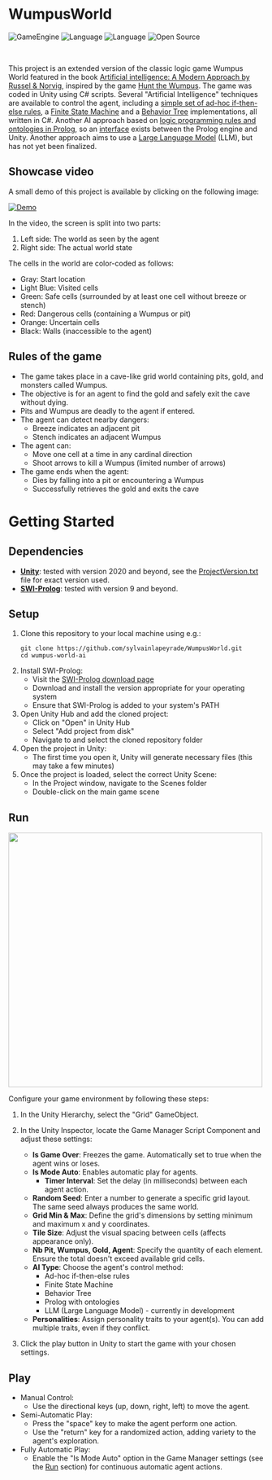 # WumpusWorld

![GameEngine](https://img.shields.io/badge/Game%20Engine-Unity-239120)
![Language](https://img.shields.io/badge/Language-C%23-00cf2c)
![Language](https://img.shields.io/badge/Language-Prolog-ffcc1)
![Open Source](https://badges.frapsoft.com/os/v2/open-source.svg?v=103)
  
<br/>

This project is an extended version of the classic logic game Wumpus World featured in the book [Artificial intelligence: A Modern Approach by Russel & Norvig](https://aima.cs.berkeley.edu), inspired by the game [Hunt the Wumpus](https://en.wikipedia.org/wiki/Hunt_the_Wumpus). The game was coded in Unity using C# scripts. Several "Artificial Intelligence" techniques are available to control the agent, including a [simple set of ad-hoc if-then-else rules](Assets/Scripts/Agent/AI/AIBasic.cs), a [Finite State Machine](Assets/Scripts/Agent/AI/AIFiniteStateMachine.cs) and a [Behavior Tree](Assets/Scripts/Agent/AI/AIBehaviourTree.cs) implementations, all written in C#.
Another AI approach based on [logic programming rules and ontologies in Prolog](Assets/StreamingAssets/article.pl), so an [interface](Assets/Scripts/Prolog/PrologInterface.cs) exists between the Prolog engine and Unity.
Another approach aims to use a [Large Language Model](Assets/Scripts/Agent/AI/AILargeLanguageModel.cs) (LLM), but has not yet been finalized.


## Showcase video
A small demo of this project is available by clicking on the following image:

  [![Demo](https://img.youtube.com/vi/dhP5YQKlUbU/0.jpg)](https://youtu.be/dhP5YQKlUbU)

In the video, the screen is split into two parts:

1. Left side: The world as seen by the agent
2. Right side: The actual world state

The cells in the world are color-coded as follows:

- Gray: Start location
- Light Blue: Visited cells
- Green: Safe cells (surrounded by at least one cell without breeze or stench)
- Red: Dangerous cells (containing a Wumpus or pit)
- Orange: Uncertain cells
- Black: Walls (inaccessible to the agent)

## Rules of the game
* The game takes place in a cave-like grid world containing pits, gold, and monsters called Wumpus.
* The objective is for an agent to find the gold and safely exit the cave without dying.
* Pits and Wumpus are deadly to the agent if entered.
* The agent can detect nearby dangers:
  * Breeze indicates an adjacent pit
  * Stench indicates an adjacent Wumpus
* The agent can:
  * Move one cell at a time in any cardinal direction
  * Shoot arrows to kill a Wumpus (limited number of arrows)
* The game ends when the agent:
  * Dies by falling into a pit or encountering a Wumpus
  * Successfully retrieves the gold and exits the cave

# Getting Started

## Dependencies
* **[Unity](https://unity.com/download)**: tested with version 2020 and beyond, see the [ProjectVersion.txt](ProjectSettings/ProjectVersion.txt) file for exact version used.
* **[SWI-Prolog](https://www.swi-prolog.org/Download.html)**: tested with version 9 and beyond.

## Setup
1. Clone this repository to your local machine using e.g.:
   ```
   git clone https://github.com/sylvainlapeyrade/WumpusWorld.git
   cd wumpus-world-ai
   ```
2. Install SWI-Prolog:
   - Visit the [SWI-Prolog download page](https://www.swi-prolog.org/Download.html)
   - Download and install the version appropriate for your operating system
   - Ensure that SWI-Prolog is added to your system's PATH
2. Open Unity Hub and add the cloned project:
   - Click on "Open" in Unity Hub
   - Select "Add project from disk"
   - Navigate to and select the cloned repository folder
3. Open the project in Unity:
   - The first time you open it, Unity will generate necessary files (this may take a few minutes)
4. Once the project is loaded, select the correct Unity Scene:
   - In the Project window, navigate to the Scenes folder
   - Double-click on the main game scene

## Run
<p>
	<img src="https://i.imgur.com/jcIbTZh.png" width="500">
</p>

Configure your game environment by following these steps:

1. In the Unity Hierarchy, select the "Grid" GameObject.
2. In the Unity Inspector, locate the Game Manager Script Component and adjust these settings:

   * **Is Game Over**: Freezes the game. Automatically set to true when the agent wins or loses.
   * **Is Mode Auto**: Enables automatic play for agents.
     * **Timer Interval**: Set the delay (in milliseconds) between each agent action.
   * **Random Seed**: Enter a number to generate a specific grid layout. The same seed always produces the same world.
   * **Grid Min & Max**: Define the grid's dimensions by setting minimum and maximum x and y coordinates.
   * **Tile Size**: Adjust the visual spacing between cells (affects appearance only).
   * **Nb Pit, Wumpus, Gold, Agent**: Specify the quantity of each element. Ensure the total doesn't exceed available grid cells.
   * **AI Type**: Choose the agent's control method:
     - Ad-hoc if-then-else rules
     - Finite State Machine
     - Behavior Tree
     - Prolog with ontologies
     - LLM (Large Language Model) - currently in development
   * **Personalities**: Assign personality traits to your agent(s). You can add multiple traits, even if they conflict.

3. Click the play button in Unity to start the game with your chosen settings.

## Play
- Manual Control:
  - Use the directional keys (up, down, right, left) to move the agent.
- Semi-Automatic Play:
  - Press the "space" key to make the agent perform one action.
  - Use the "return" key for a randomized action, adding variety to the agent's exploration.
- Fully Automatic Play:
  - Enable the "Is Mode Auto" option in the Game Manager settings (see the [Run](#Run) section) for continuous automatic agent actions.
